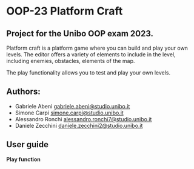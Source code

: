 # OOP-23 Platform Craft

## Project for the Unibo OOP exam 2023.

Platform craft is a platform game where you can build and play your own levels.
The editor offers a variety of elements to include in the level, including enemies, obstacles, elements of the map.

The play functionality allows you to test and play your own levels.

## Authors:

- Gabriele Abeni gabriele.abeni@studio.unibo.it
- Simone Carpi simone.carpi@studio.unibo.it
- Alessandro Ronchi alessandro.ronchi7@studio.unibo.it
- Daniele Zecchini daniele.zecchini2@studio.unibo.it

## User guide

**Play function**
